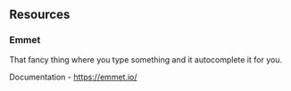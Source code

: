 ## Resources

### Emmet
That fancy thing where you type something and it autocomplete it for you.

Documentation - https://emmet.io/
